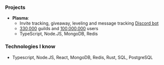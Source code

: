 ### **Projects**
- **Plasma**: 
	- Invite tracking, giveaway, leveling and message tracking <u>Discord bot</U>
	- <u>330,000</u> guilds and <u>100,000,000</u> users
	- TypeScript, Node.JS, MongoDB, Redis
	
### **Technologies I know**
- Typescript, Node.JS, React, MongoDB, Redis, Rust, SQL, PostgreSQL
